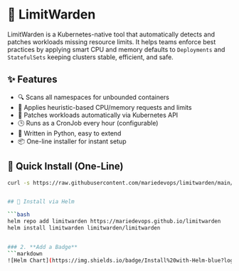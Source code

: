 # 🚦 LimitWarden

LimitWarden is a Kubernetes-native tool that automatically detects and patches workloads missing resource limits. 
It helps teams enforce best practices by applying smart CPU and memory defaults to `Deployments` and `StatefulSets` 
keeping clusters stable, efficient, and safe.

## ✨ Features

- 🔍 Scans all namespaces for unbounded containers
- 🧠 Applies heuristic-based CPU/memory requests and limits
- 🔧 Patches workloads automatically via Kubernetes API
- 🕒 Runs as a CronJob every hour (configurable)
- 🐍 Written in Python, easy to extend
- 📦 One-line installer for instant setup

## 🚀 Quick Install (One-Line)

```bash
curl -s https://raw.githubusercontent.com/mariedevops/limitwarden/main/install-limitwarden.sh | bash


## 🧵 Install via Helm

```bash
helm repo add limitwarden https://mariedevops.github.io/limitwarden
helm install limitwarden limitwarden/limitwarden


### 2. **Add a Badge**
```markdown
![Helm Chart](https://img.shields.io/badge/Install%20with-Helm-blue?logo=helm)
